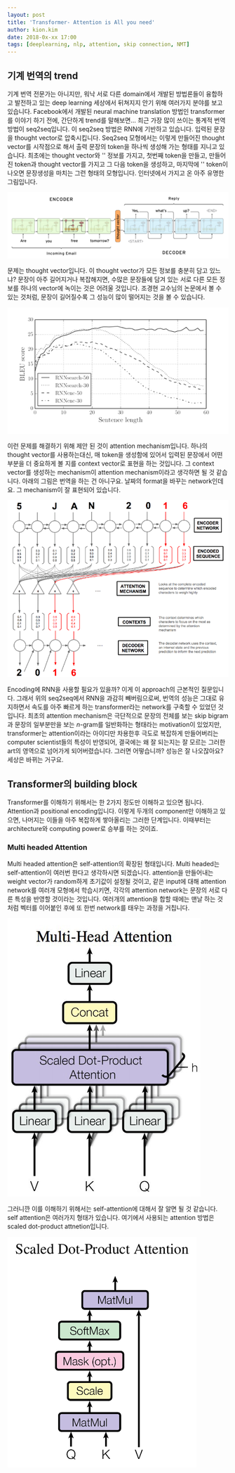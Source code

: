 ```yaml
---
layout: post
title: 'Transformer- Attention is All you need'
author: kion.kim
date: 2018-0x-xx 17:00
tags: [deeplearning, nlp, attention, skip connection, NMT]
---
```


## 기계 번역의 trend

기계 번역 전문가는 아니지만, 워낙 서로 다른 domain에서 개발된 방법론들이 융합하고 발전하고 있는 deep learning 세상에서 뒤쳐지지 안기 위해 여러가지 분야를 보고 있습니다. Facebook에서 개발된 neural machine translation 방법인 transformer를 이야기 하기 전에, 간단하게 trend를 말해보면... 최근 가장 많이 쓰이는 통계적 번역 방법이 seq2seq입니다. 이 seq2seq 방법은 RNN에 기반하고 있습니다. 입력된 문장을 thought vector로 압축시킵니다. Seq2seq 모형에서는 이렇게 만들어진 thought vector를 시작점으로 해서 출력 문장의 token을 하나씩 생성해 가는 형태를 지니고 있습니다. 최초에는 thought vector와 '<SOS>' 정보를 가지고, 첫번째 token을 만들고, 만들어진 token과 thought vector를 가지고 그 다음 token을 생성하고, 마지막에 '<EOS>' token이 나오면 문장생성을 마치는 그런 형태의 모형입니다. 인터넷에서 가지고 온 아주 유명한 그림입니다. 

![seq2seq_thought_vector](/assets/seq2seq_thought_vector.png)

문제는 thought vector입니다. 이 thought vector가 모든 정보를 충분히 담고 있느냐? 문장이 아주 길어지거나 복잡해지면, 수많은 문장들에 담겨 있는 서로 다른 모든 정보를 하나의 vector에 녹이는 것은 어려울 것입니다. 조경현 교수님의 논문에서 볼 수 있는 것처럼, 문장이 길어질수록 그 성능이 많이 떨어지는 것을 볼 수 있습니다.

![Bahdandau_attention](/assets/Bahdandau_attention_fllo8qp5n.png)

이런 문제를 해결하기 위해 제안 된 것이 attention mechanism입니다. 하나의 thought vector를 사용하는대신, 매 token을 생성함에 있어서 입력된 문장에서 어떤 부분을 더 중요하게 볼 지를 context vector로 표현을 하는 것입니다. 그 context vector를 생성하는 mechanism이 attention mechanism이라고 생각하면 될 것 같습니다. 아래의 그림은 번역을 하는 건 아니구요. 날짜의 format을 바꾸는 network인데요. 그 mechanism이 잘 표현되어 있습니다.

 ![seq_seq_att_example](/assets/seq_seq_att_example_6p4s05mu0.png)

Encoding에 RNN을 사용할 필요가 있을까? 이게 이 approach의 근본적인 질문입니다. 그래서 위의 seq2seq에서 RNN을 과감히 빼버림으로써, 번역의 성능은 그대로 유지하면서 속도를 아주 빠르게 하는 transformer라는 network를 구축할 수 있었던 것입니다. 최초의 attention mechanism은 극단적으로 문장의 전체를 보는 skip bigram과 문장의 일부분만을 보는 $n$-gram를 일반화하는 형태라는 motivation이 있었지만, transformer는 attention이라는 아이디만 차용한후 극도로 복잡하게 만들어버리는 computer scientist들의 특성이 반영되어, 결국에는 왜 잘 되는지는 잘 모르는 그러한 art의 영역으로 넘어가게 되어버렸습니다. 그러면 어떻습니까? 성능은 잘 나오잖아요? 세상은 바뀌는 거구요.


## Transformer의 building block

Transformer를 이해하기 위해서는 한 2가지 정도만 이해하고 있으면 됩니다. Attention과 positional encoding입니다. 이렇게 두개의 component만 이해하고 있으면, 나머지는 이들을 아주 복잡하게 쌓아올리는 그러한 단계입니다. 이때부터는 architecture와 computing power로 승부를 하는 것이죠.

### Multi headed Attention

Multi headed attention은 self-attention의 확장된 형태입니다. Multi headed는 self-attention이 여러번 한다고 생각하시면 되겠습니다. attention을 만들어내는 weight vector가 random하게 초기값이 설정될 것이고, 같은 input에 대해 attention network를 여러개 모형에서 학습시키면, 각각의 attention network는 문장의 서로 다른 특성을 반영할 것이라는 것입니다. 여러개의 attention을 합할 때에는 맨날 하는 것처럼 벡터를 이어붙인 후에 또 한번 network를 태우는 과정을 거칩니다.

![multi_headed_attention](/assets/multi_headed_attention_wacg2x7o4.png)

그러니깐 이를 이해하기 위해서는 self-attention에 대해서 잘 알면 될 것 같습니다. self attention은 여러가지 형태가 있습니다. 여기에서 사용되는 attention 방법은 scaled dot-product attnetion입니다.

![scaled_dot_product_attention](/assets/scaled_dot_product_attention.png)